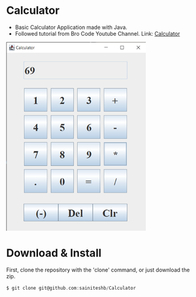 # Calculator 
- Basic Calculator Application made with Java.
- Followed tutorial from Bro Code Youtube Channel. Link: [Calculator](https://www.youtube.com/watch?v=dfhmTyRTCSQ&list=PL8oNK_rYJNVFWAvZziUN2MEfEoHq4_hO4&index=14) 

<img src = "https://github.com/sainiteshb/Calculator/blob/main/screenshot/cal.png" width = "370px" height = "500px" />

# Download & Install 
First, clone the repository with the 'clone' command, or just download the zip. 
```C
$ git clone git@github.com:sainiteshb/Calculator 
```
 

